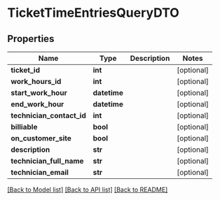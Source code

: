# TicketTimeEntriesQueryDTO

## Properties
Name | Type | Description | Notes
------------ | ------------- | ------------- | -------------
**ticket_id** | **int** |  | [optional] 
**work_hours_id** | **int** |  | [optional] 
**start_work_hour** | **datetime** |  | [optional] 
**end_work_hour** | **datetime** |  | [optional] 
**technician_contact_id** | **int** |  | [optional] 
**billiable** | **bool** |  | [optional] 
**on_customer_site** | **bool** |  | [optional] 
**description** | **str** |  | [optional] 
**technician_full_name** | **str** |  | [optional] 
**technician_email** | **str** |  | [optional] 

[[Back to Model list]](../README.md#documentation-for-models) [[Back to API list]](../README.md#documentation-for-api-endpoints) [[Back to README]](../README.md)


